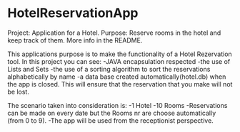 # HotelReservationApp
Project: Application for a Hotel. Purpose: Reserve rooms in the hotel and keep track of them. More info in the README.

This applications purpose is to make the functionality of a Hotel Rezervation tool.
In this project you can see: 
-JAVA encapsulation respected
-the use of Lists and Sets
-the use of a sorting algorithm to sort the reservations alphabetically by name
-a data base created automatically(hotel.db) when the app is closed. This will ensure that the reservation that you make will not be 
lost.

The scenario taken into consideration is:
-1 Hotel
-10 Rooms
-Reservations can be made on every date but the Rooms nr are choose automatically (from 0 to 9).
-The app will be used from the receptionist perspective.
